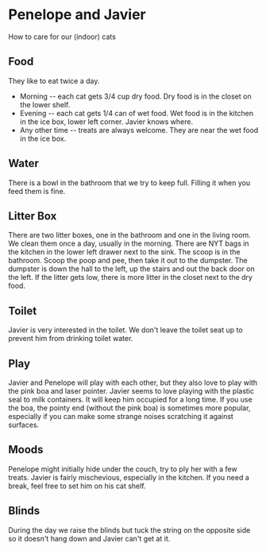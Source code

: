 # Penelope and Javier
How to care for our (indoor) cats

## Food
They like to eat twice a day.
* Morning -- each cat gets 3/4 cup dry food. Dry food is in the closet on the lower shelf.
* Evening -- each cat gets 1/4 can of wet food. Wet food is in the kitchen in the ice box, lower left corner. Javier knows where.
* Any other time -- treats are always welcome. They are near the wet food in the ice box.

## Water
There is a bowl in the bathroom that we try to keep full. Filling it when you feed them is fine.

## Litter Box
There are two litter boxes, one in the bathroom and one in the living room. We clean them once a day, usually in the morning. There are NYT bags in the kitchen in the lower left drawer next to the sink. The scoop is in the bathroom. Scoop the poop and pee, then take it out to the dumpster. The dumpster is down the hall to the left, up the stairs and out the back door on the left. If the litter gets low, there is more litter in the closet next to the dry food.

## Toilet
Javier is very interested in the toilet. We don't leave the toilet seat up to prevent him from drinking toilet water.

## Play
Javier and Penelope will play with each other, but they also love to play with the pink boa and laser pointer. Javier seems to love playing with the plastic seal to milk containers. It will keep him occupied for a long time. If you use the boa, the pointy end (without the pink boa) is sometimes more popular, especially if you can make some strange noises scratching it against surfaces.

## Moods
Penelope might initially hide under the couch, try to ply her with a few treats. Javier is fairly mischevious, especially in the kitchen. If you need a break, feel free to set him on his cat shelf.

## Blinds
During the day we raise the blinds but tuck the string on the opposite side so it doesn't hang down and Javier can't get at it.